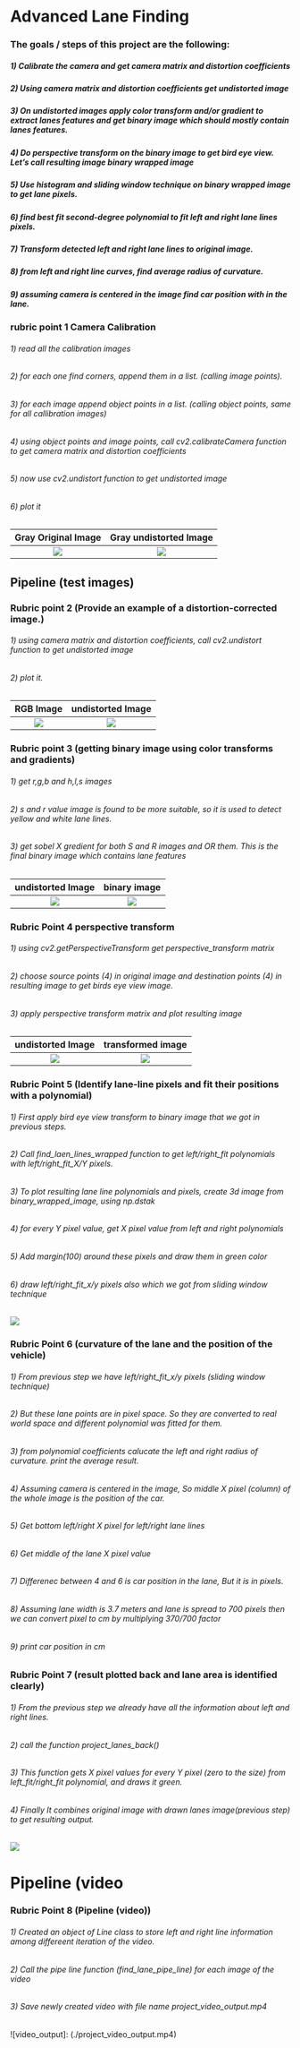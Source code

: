 # Advanced Lane Finding


### The goals / steps of this project are the following:
##### 1) Calibrate the camera and get camera matrix and distortion coefficients
##### 2) Using camera matrix and distortion coefficients get undistorted image
##### 3) On undistorted images apply color transform and/or gradient to extract lanes features and get binary image which should mostly contain lanes features.
##### 4) Do perspective transform on the binary image to get bird eye view. Let’s call resulting image binary wrapped image
##### 5) Use histogram and sliding window technique on binary wrapped image to get lane pixels.
##### 6) find best fit second-degree polynomial to fit left and right lane lines pixels.
##### 7) Transform detected left and right lane lines to original image.
##### 8) from left and right line curves, find average radius of curvature.
##### 9) assuming camera is centered in the image find car position with in the lane.


### rubric point 1 Camera Calibration
###### 1) read all the calibration images
###### 2) for each one find corners, append them in a list. (calling image points).
###### 3) for each image append object points in a list. (calling object points, same for all callibration images)
###### 4) using object points and image points, call cv2.calibrateCamera function to get camera matrix and distortion coefficients
###### 5) now use cv2.undistort function to get undistorted image
###### 6) plot it

Gray Original Image                         |  Gray undistorted Image
:------------------------------------------:|:------------------------------------:
![](./output_images/rubric_1_cal_gray.png)  |  ![](./output_images/rubric_1_cal_undist.png)


## Pipeline (test images)
### Rubric point 2 (Provide an example of a distortion-corrected image.)
###### 1) using camera matrix and distortion coefficients, call cv2.undistort function to get undistorted image
###### 2) plot it.

RGB Image                                         |  undistorted Image
:------------------------------------------------:|:------------------------------------:
![](./output_images/rubric_2_rgb_test_image.png)  |  ![](./output_images/rubric_2_undist_test_image.png)


### Rubric point 3 (getting binary image using color transforms and gradients)
###### 1) get r,g,b and h,l,s images
###### 2) s and r value image is found to be more suitable, so it is used to detect yellow and white lane lines.
###### 3) get sobel X gredient for both S and R images and OR them. This is the final binary image which contains lane features


undistorted Image                                    |  binary image
:---------------------------------------------------:|:------------------------------------:
![](./output_images/rubric_3_undist_test_image.png)  |  ![](./output_images/rubric_3_binary_image.png)


### Rubric Point 4 perspective transform 
###### 1) using cv2.getPerspectiveTransform get perspective_transform matrix
###### 2) choose source points (4) in original image and destination points (4) in resulting image to get birds eye view image.
###### 3) apply perspective transform matrix and plot resulting image

undistorted Image                                    |  transformed image
:---------------------------------------------------:|:------------------------------------:
![](./output_images/rubric_4_undist_test_image.png)  |  ![](./output_images/rubric_4_p_trans_test_image.png)


### Rubric Point 5 (Identify lane-line pixels and fit their positions with a polynomial)
###### 1) First apply bird eye view transform to binary image that we got in previous steps.
###### 2) Call find_laen_lines_wrapped function to get left/right_fit polynomials with left/right_fit_X/Y pixels. 
###### 3) To plot resulting lane line polynomials and pixels, create 3d image from binary_wrapped_image, using np.dstak
###### 4) for every Y pixel value, get X pixel value from left and right polynomials
###### 5) Add margin(100) around these pixels and draw them in green color
###### 6) draw left/right_fit_x/y pixels also which we got from sliding window technique

<img src="output_images/rubric_5_result.png" />

### Rubric Point 6 (curvature of the lane and the position of the vehicle)
###### 1) From previous step we have left/right_fit_x/y pixels (sliding window technique)
###### 2) But these lane points are in pixel space. So they are converted to real world space and different polynomial was fitted for them.
###### 3) from polynomial coefficients calucate the left and right radius of curvature. print the average result.
###### 4) Assuming camera is centered in the image, So middle X pixel (column) of the whole image is the position of the car.
###### 5) Get bottom left/right X pixel for left/right lane lines
###### 6) Get middle of the lane X pixel value
###### 7) Differenec between 4 and 6 is car position in the lane, But it is in pixels. 
###### 8) Assuming lane width is 3.7 meters and lane is spread to 700 pixels then we can convert pixel to cm by multiplying 370/700 factor
###### 9) print car position in cm

### Rubric Point 7 (result plotted back and lane area is identified clearly)
###### 1) From the previous step we already have all the information about left and right lines.
###### 2) call the function project_lanes_back()
###### 3) This function gets X pixel values for every Y pixel (zero to the size) from left_fit/right_fit polynomial, and draws it green.
###### 4) Finally It combines original image with drawn lanes image(previous step) to get resulting output.

<img src="output_images/rubric_7_result.png" />

# Pipeline (video
### Rubric Point 8 (Pipeline (video))
###### 1) Created an object of Line class to store left and right line information among differeent iteration of the video.
###### 2) Call the pipe line function (find_lane_pipe_line) for each image of the video
###### 3) Save newly created video with file name project_video_output.mp4

![video_output]: (./project_video_output.mp4)